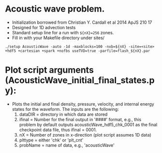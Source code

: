 # Acoustic wave problem.
 - Initialization borrowed from Christian Y. Cardall et al 2014 ApJS 210 17
 - Designed for 1D advection tests
 - Standard setup line for a run with ```${nX}=256``` zones.
 - Fill in <site> with your Makefile directory under sites/
```
./setup AcousticWave -auto -1d -maxblocks=100 -nxb=${nX} -site=<site> +hdf5 +cartesian +spark +nofbs useTVD=true -parfile=flash_${nX}.par
```
# Plot script arguments (AcousticWave_initial_final_states.py):
- Plots the initial and final density, pressure, velocity, and internal energy states
for the waveform. The inputs are the following:
	1) dataDIR  = directory in which data are stored
	2) ifinal   = Number for the final output in '####' format, e.g., this problem by default
outputs acousticWave_hdf5_chk_0001 as the final checkpoint data file, thus
ifinal = 0001.
	3) nX       = Number of zones in x-direction (plot script assumes 1D data)
	4) plttype  = either 'chk' or 'plt_cnt'
	5) probName = name of data, e.g., 'acousticWave' 
